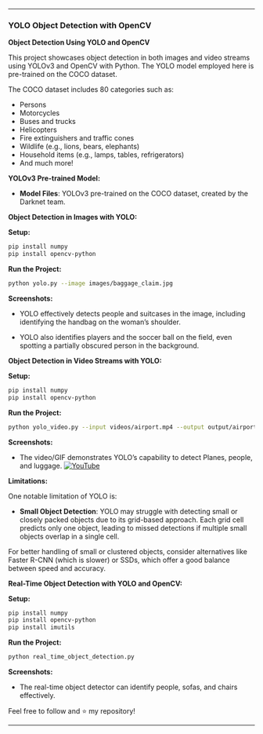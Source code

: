 
---

### YOLO Object Detection with OpenCV

**Object Detection Using YOLO and OpenCV**

This project showcases object detection in both images and video streams using YOLOv3 and OpenCV with Python. The YOLO model employed here is pre-trained on the COCO dataset.

The COCO dataset includes 80 categories such as:

- Persons
- Motorcycles
- Buses and trucks
- Helicopters
- Fire extinguishers and traffic cones
- Wildlife (e.g., lions, bears, elephants)
- Household items (e.g., lamps, tables, refrigerators)
- And much more!


**YOLOv3 Pre-trained Model:**

- **Model Files**: YOLOv3 pre-trained on the COCO dataset, created by the Darknet team.

**Object Detection in Images with YOLO:**

**Setup:**

```bash
pip install numpy
pip install opencv-python
```

**Run the Project:**

```bash
python yolo.py --image images/baggage_claim.jpg
```

**Screenshots:**

- YOLO effectively detects people and suitcases in the image, including identifying the handbag on the woman’s shoulder.

- YOLO also identifies players and the soccer ball on the field, even spotting a partially obscured person in the background.

**Object Detection in Video Streams with YOLO:**

**Setup:**

```bash
pip install numpy
pip install opencv-python
```

**Run the Project:**

```bash
python yolo_video.py --input videos/airport.mp4 --output output/airport_output.avi --yolo yolo-coco
```

**Screenshots:**

- The video/GIF demonstrates YOLO’s capability to detect Planes, people, and luggage.
[![YouTube](http://i.ytimg.com/vi/K-hN-SIpwKE/hqdefault.jpg)](https://www.youtube.com/watch?v=K-hN-SIpwKE)

**Limitations:**

One notable limitation of YOLO is:

- **Small Object Detection**: YOLO may struggle with detecting small or closely packed objects due to its grid-based approach. Each grid cell predicts only one object, leading to missed detections if multiple small objects overlap in a single cell.

For better handling of small or clustered objects, consider alternatives like Faster R-CNN (which is slower) or SSDs, which offer a good balance between speed and accuracy.

**Real-Time Object Detection with YOLO and OpenCV:**

**Setup:**

```bash
pip install numpy
pip install opencv-python
pip install imutils
```

**Run the Project:**

```bash
python real_time_object_detection.py
```

**Screenshots:**

- The real-time object detector can identify people, sofas, and chairs effectively.

Feel free to follow and ⭐ my repository!

---
